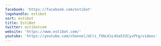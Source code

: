 ```yaml
---
facebook: 'https://facebook.com/estibot'
logohandle: estibot
sort: estibot
title: EstiBot
twitter: estibotcom
website: 'https://www.estibot.com/'
youtube: 'https://youtube.com/channel/UCri_fXbLKiL4Sa53ZCyvPtg/videos'
---
```

